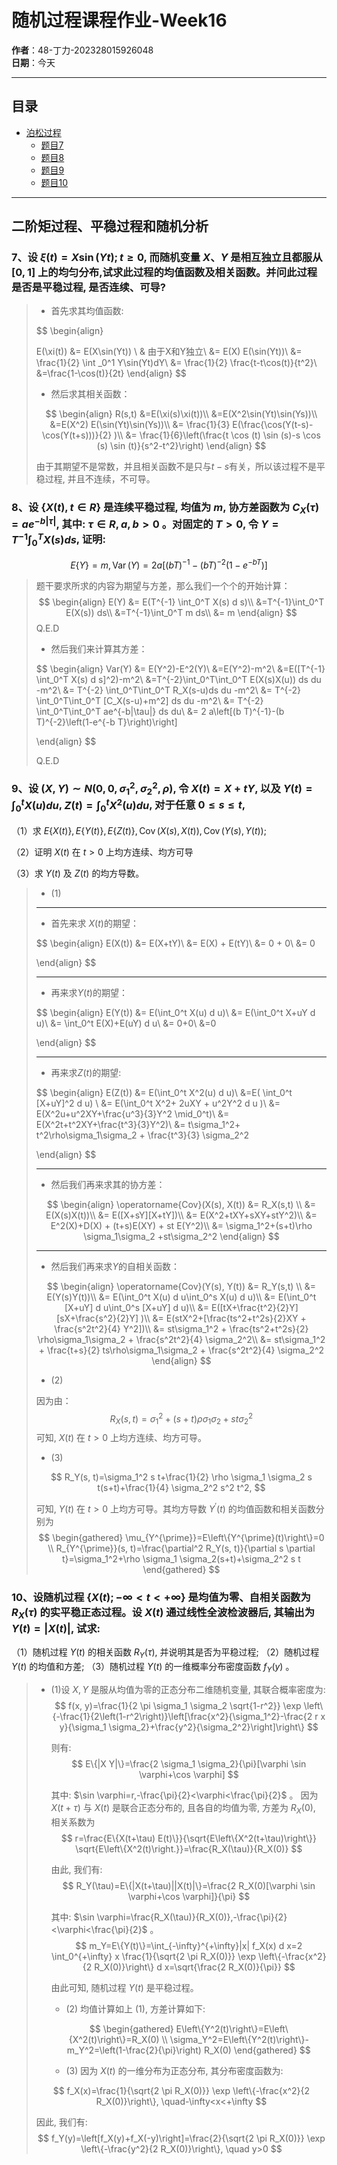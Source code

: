 

# 随机过程课程作业-**Week16**

**作者**：48-丁力-202328015926048  
**日期**：今天

---

## 目录

- [泊松过程](#马尔科夫过程)
  - [题目7](#题目1)
  - [题目8](#题目2)
  - [题目9](#题目1)
  - [题目10](#题目2)

---

## 二阶矩过程、平稳过程和随机分析

###  7、设 $\xi(t)=X \sin (Y t) ; t \geq 0$, 而随机变量 $X 、 Y$ 是相互独立且都服从 $[0,1]$ 上的均匀分布,试求此过程的均值函数及相关函数。并问此过程是否是平稳过程, 是否连续、可导?

> - 首先求其均值函数:
>
> $$
> \begin{align}
> 
> E(\xi(t)) &= E(X\sin(Yt)) \\
> & 由于X和Y独立\\
> &= E(X) E(\sin(Yt))\\
> &= \frac{1}{2} \int _0^1 Y\sin(Yt)dY\\
> &= \frac{1}{2} \frac{t-t\cos(t)}{t^2}\\
> &=\frac{1-\cos(t)}{2t}
> \end{align}
> $$
>
> - 然后求其相关函数：
>
> $$
> \begin{align}
> R(s,t) &=E(\xi(s)\xi(t))\\
> &=E(X^2\sin(Yt)\sin(Ys))\\
> &=E(X^2) E(\sin(Yt)\sin(Ys))\\
> &= \frac{1}{3} E(\frac{\cos(Y(t-s)-\cos(Y(t+s)))}{2} )\\
> &= \frac{1}{6}\left(\frac{t \cos (t) \sin (s)-s \cos (s) \sin (t)}{s^2-t^2}\right)
> \end{align}
> $$
>
> 由于其期望不是常数，并且相关函数不是只与$t-s$有关，所以该过程不是平稳过程, 并且不连续，不可导。



### 8、设 $\{X(t), t \in R\}$ 是连续平稳过程, 均值为 $m$, 协方差函数为 $C_X(\tau)=a e^{-b|\tau|}$, 其中: $\tau \in R, a, b>0$ 。对固定的 $T>0$, 令 $Y=T^{-1} \int_0^T X(s) d s$, 证明: 

$$
E\{Y\}=m, \operatorname{Var}(Y)=2 a\left[(b T)^{-1}-(b T)^{-2}\left(1-e^{-b T}\right)\right]
$$

> 题干要求所求的内容为期望与方差，那么我们一个个的开始计算：
> $$
> \begin{align}
> E(Y) &= E(T^{-1} \int_0^T X(s) d s)\\
> &=T^{-1}\int_0^T E(X(s)) ds\\
> &=T^{-1}\int_0^T m ds\\
> &= m
> \end{align}
> $$
> Q.E.D
>
> - 然后我们来计算其方差：
>
> $$
> \begin{align}
> Var(Y) &= E(Y^2)-E^2(Y)\\
> &=E(Y^2)-m^2\\
> &=E([T^{-1} \int_0^T X(s) d s]^2)-m^2\\
> &=T^{-2}\int_0^T\int_0^T E(X(s)X(u)) ds du -m^2\\
> &= T^{-2} \int_0^T\int_0^T R_X(s-u)ds du -m^2\\
> &= T^{-2} \int_0^T\int_0^T  [C_X(s-u)+m^2] ds du -m^2\\
> &= T^{-2} \int_0^T\int_0^T  ae^{-b|\tau|} ds du\\
> &= 2 a\left[(b T)^{-1}-(b T)^{-2}\left(1-e^{-b T}\right)\right]
> 
> 
> 
> \end{align}
> $$
>
> Q.E.D
>
> 



### 9、设 $(X, Y) \sim N\left(0,0, \sigma_1^2, \sigma_2^2, \rho\right)$, 令 $X(t)=X+t Y$, 以及 $Y(t)=\int_0^t X(u) d u$, $Z(t)=\int_0^t X^2(u) d u$, 对于任意 $0 \leq s \leq t$,

（1）求 $E\{X(t)\}, E\{Y(t)\}, E\{Z(t)\}, \operatorname{Cov}(X(s), X(t)), \operatorname{Cov}(Y(s), Y(t))$;

（2）证明 $X(t)$ 在 $t>0$ 上均方连续、均方可导

（3）求 $Y(t)$ 及 $Z(t)$ 的均方导数。

> - (1)
>
> ---
>
> - 首先来求 $X(t)$的期望：
>
> $$
> \begin{align}
> E(X(t)) &= E(X+tY)\\
> &=  E(X) + E(tY)\\
> &= 0 + 0\\
> &= 0
> 
> 
> 
> \end{align}
> $$
>
> ---
>
> - 再来求$Y(t)$的期望：
>
> $$
> \begin{align}
> E(Y(t)) &= E(\int_0^t X(u) d u)\\
> &=  E(\int_0^t X+uY d u)\\
> &=  \int_0^t E(X)+E(uY) d u\\
> &= 0+0\\
> &=0
> 
> \end{align}
> $$
>
> ---
>
> - 再来求$Z(t)$的期望:
>
> $$
> \begin{align}
> E(Z(t)) &= E(\int_0^t X^2(u) d u)\\
> &=E( \int_0^t [X+uY]^2 d u) \\
> &= E(\int_0^t X^2+ 2uXY + u^2Y^2 d u )\\
> &= E(X^2u+u^2XY+\frac{u^3}{3}Y^2 \mid_0^t)\\
> &= E(X^2t+t^2XY+\frac{t^3}{3}Y^2)\\
> &= t\sigma_1^2+ t^2\rho\sigma_1\sigma_2 + \frac{t^3}{3} \sigma_2^2
> 
> \end{align}
> $$
>
> 
>
> ---
>
> - 然后我们再来求其的协方差：
>
> $$
> \begin{align}
> \operatorname{Cov}(X(s), X(t)) &= R_X(s,t) \\
> &= E(X(s)X(t))\\
> &= E([X+sY][X+tY])\\
> &= E(X^2+tXY+sXY+stY^2)\\
> &= E^2(X)+D(X) + (t+s)E(XY) + st E(Y^2)\\
> &= \sigma_1^2+(s+t)\rho \sigma_1\sigma_2 +st\sigma_2^2
> \end{align}
> $$
>
> ---
>
> - 然后我们再来求$Y$的自相关函数：
>
> $$
> \begin{align}
> \operatorname{Cov}(Y(s), Y(t)) &= R_Y(s,t) \\
> &= E(Y(s)Y(t))\\
> &= E(\int_0^t X(u) d u\int_0^s X(u) d u)\\
> &= E(\int_0^t [X+uY] d u\int_0^s [X+uY] d u)\\
> &= E([tX+\frac{t^2}{2}Y][sX+\frac{s^2}{2}Y] )\\
> &= E(stX^2+[\frac{ts^2+t^2s}{2}XY + \frac{s^2t^2}{4} Y^2])\\
> &= st\sigma_1^2 + \frac{ts^2+t^2s}{2} \rho\sigma_1\sigma_2 + \frac{s^2t^2}{4} \sigma_2^2\\
> &= st\sigma_1^2 + \frac{t+s}{2} ts\rho\sigma_1\sigma_2 + \frac{s^2t^2}{4} \sigma_2^2
> \end{align}
> $$
>
> - (2)
>
> 因为由：
> $$
> R_X(s, t)=\sigma_1^2+(s+t) \rho \sigma_1 \sigma_2+s t \sigma_2^2
> $$
>   可知, $X(t)$ 在 $t>0$ 上均方连续、均方可导。
>
> - (3)
>
> $$
> R_Y(s, t)=\sigma_1^2 s t+\frac{1}{2} \rho \sigma_1 \sigma_2 s t(s+t)+\frac{1}{4} \sigma_2^2 s^2 t^2,
> $$
>
> 可知, $Y(t)$ 在 $t>0$ 上均方可导。其均方导数 $Y^{\prime}(t)$ 的均值函数和相关函数分别为
> $$
> \begin{gathered}
> \mu_{Y^{\prime}}=E\left\{Y^{\prime}(t)\right\}=0 \\
> R_{Y^{\prime}}(s, t)=\frac{\partial^2 R_Y(s, t)}{\partial s \partial t}=\sigma_1^2+\rho \sigma_1 \sigma_2(s+t)+\sigma_2^2 s t
> \end{gathered}
> $$





### 10、设随机过程 $\{X(t) ;-\infty<t<+\infty\}$ 是均值为零、自相关函数为 $R_X(\tau)$ 的实平稳正态过程。设 $X(t)$ 通过线性全波检波器后, 其输出为 $Y(t)=|X(t)|$, 试求:
（1）随机过程 $Y(t)$ 的相关函数 $R_Y(\tau)$, 并说明其是否为平稳过程;
（2）随机过程 $Y(t)$ 的均值和方差;
（3）随机过程 $Y(t)$ 的一维概率分布密度函数 $f_Y(y)$ 。

> - (1)设 $X, Y$ 是服从均值为零的正态分布二维随机变量, 其联合概率密度为:
>   $$
>   f(x, y)=\frac{1}{2 \pi \sigma_1 \sigma_2 \sqrt{1-r^2}} \exp \left\{-\frac{1}{2\left(1-r^2\right)}\left[\frac{x^2}{\sigma_1^2}-\frac{2 r x y}{\sigma_1 \sigma_2}+\frac{y^2}{\sigma_2^2}\right]\right\}
>   $$
>
>   则有:
>   $$
>   E\{|X Y|\}=\frac{2 \sigma_1 \sigma_2}{\pi}[\varphi \sin \varphi+\cos \varphi]
>   $$
>
>   其中: $\sin \varphi=r,-\frac{\pi}{2}<\varphi<\frac{\pi}{2}$ 。
>   因为 $X(t+\tau)$ 与 $X(t)$ 是联合正态分布的, 且各自的均值为零, 方差为 $R_X(0)$, 相关系数为
>   $$
>   r=\frac{E\{X(t+\tau) E(t)\}}{\sqrt{E\left\{X^2(t+\tau)\right\}} \sqrt{E\left\{X^2(t)\right.}}=\frac{R_X(\tau)}{R_X(0)}
>   $$
>
>   由此, 我们有:
>   $$
>   R_Y(\tau)=E\{|X(t+\tau)||X(t)|\}=\frac{2 R_X(0)[\varphi \sin \varphi+\cos \varphi]}{\pi}
>   $$
>
>   其中: $\sin \varphi=\frac{R_X(\tau)}{R_X(0)},-\frac{\pi}{2}<\varphi<\frac{\pi}{2}$ 。
>   $$
>   m_Y=E\{Y(t)\}=\int_{-\infty}^{+\infty}|x| f_X(x) d x=2 \int_0^{+\infty} x \frac{1}{\sqrt{2 \pi R_X(0)}} \exp \left\{-\frac{x^2}{2 R_X(0)}\right\} d x=\sqrt{\frac{2 R_X(0)}{\pi}}
>   $$
>
>   由此可知, 随机过程 $Y(t)$ 是平稳过程。
>
>   - (2) 均值计算如上 (1), 方差计算如下:
>
>   $$
>   \begin{gathered}
>   E\left\{Y^2(t)\right\}=E\left\{X^2(t)\right\}=R_X(0) \\
>   \sigma_Y^2=E\left\{Y^2(t)\right\}-m_Y^2=\left(1-\frac{2}{\pi}\right) R_X(0)
>   \end{gathered}
>   $$
>   - (3) 因为 $X(t)$ 的一维分布为正态分布, 其分布密度函数为:
>
> $$
> f_X(x)=\frac{1}{\sqrt{2 \pi R_X(0)}} \exp \left\{-\frac{x^2}{2 R_X(0)}\right\}, \quad-\infty<x<+\infty
> $$
>
> 因此, 我们有:
> $$
> f_Y(y)=\left[f_X(y)+f_X(-y)\right]=\frac{2}{\sqrt{2 \pi R_X(0)}} \exp \left\{-\frac{y^2}{2 R_X(0)}\right\}, \quad y>0
> $$
